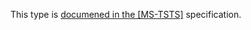 This type is [documened in the [MS-TSTS]](https://learn.microsoft.com/en-us/openspecs/windows_protocols/ms-tsts/ff0e2998-fb8b-4dff-ab64-8427fad556eb) specification.
